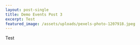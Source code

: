 ```yaml
---
layout: post-single
title: Demo Events Post 3
excerpt: Test
featured_image: /assets/uploads/pexels-photo-1207918.jpeg
---
```

Test
